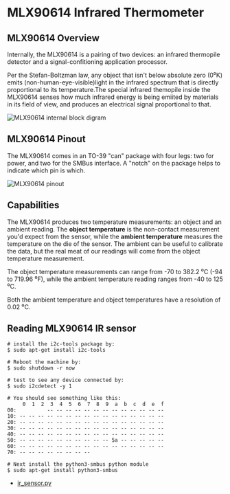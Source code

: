 # MLX90614  Infrared Thermometer

## MLX90614 Overview 

Internally, the MLX90614 is a pairing of two devices: an infrared thermopile detector and a signal-confitioning application processor.

Per the Stefan-Boltzman law, any object that isn't below absolute zero (0⁰K) emits (non-human-eye-visible)light in the infrared spectrum that is directly proportional to its temperature.The special infrared themopile inside the MLX90614 senses how much infrared energy is being emiited by materials in its field of view, and produces an electrical signal proportional to that.

![ MLX90614 internal block digram ](/imgs/raspberry/MLX90614_internal_block_digram.png?raw=true)

## MLX90614 Pinout 

The MLX90614 comes in an TO-39 "can" package with four legs: two for power, and two for the SMBus interface. A "notch" on the package helps to indicate which pin is which.

![ MLX90614 pinout ](/imgs/raspberry/mlx90614-pinout.png?raw=true)

## Capabilities

The MLX90614 produces two temperature measurements: an object and an ambient reading. The **object temperature** is the non-contact measurement you'd expect from the sensor, while the **ambient temperature** measures the temperature on the die of the sensor. The ambient can be useful to calibrate the data, but the real meat of our readings will come from the object temperature measurement.

The object temperature measurements can range from -70 to 382.2 ⁰C (-94 to 719.96 ⁰F), while the ambient temperature reading ranges from -40 to 125 ⁰C.

Both the ambient temperature and object temperatures have a resolution of 0.02 ⁰C.

## Reading MLX90614 IR sensor 

```
# install the i2c-tools package by:
$ sudo apt-get install i2c-tools

# Reboot the machine by:
$ sudo shutdown -r now 

# test to see any device connected by:
$ sudo i2cdetect -y 1

# You should see something like this:
     0  1  2  3  4  5  6  7  8  9  a  b  c  d  e  f
00:          -- -- -- -- -- -- -- -- -- -- -- -- --
10: -- -- -- -- -- -- -- -- -- -- -- -- -- -- -- --
20: -- -- -- -- -- -- -- -- -- -- -- -- -- -- -- --
30: -- -- -- -- -- -- -- -- -- -- -- -- -- -- -- --
40: -- -- -- -- -- -- -- -- -- -- -- -- -- -- -- --
50: -- -- -- -- -- -- -- -- -- -- 5a -- -- -- -- --
60: -- -- -- -- -- -- -- -- -- -- -- -- -- -- -- --
70: -- -- -- -- -- -- -- --          

# Next install the python3-smbus python module 
$ sudo apt-get install python3-smbus 
```

- [ir_sensor.py](/root/raspberrypi/RaspberryPiPrj/MLX90614/ir_sensor.py)
